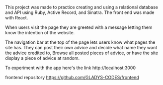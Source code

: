 This project was made to practice creating and using a relational database and API using Ruby, Active Record, and Sinatra. The front end was made with React.

When users visit the page they are greeted with a message letting them know the intention of the website.


The navigation bar at the top of the page lets users know what pages the site has. They can post their own advice and decide what name they want the advice credited to, Browse all posted pieces of advice, or have the site display a piece of advice at random.


To experiment with the app here's the link http://localhost:3000

frontend repository https://github.com/GLADYS-CODES/frontend
